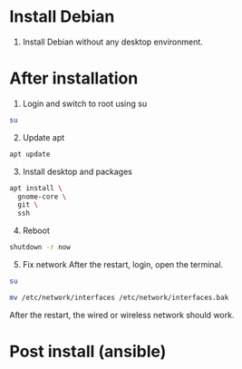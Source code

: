 # Install Debian
1. Install Debian without any desktop environment.  

# After installation
1. Login and switch to root using su
```bash
su
```

2. Update apt
```bash
apt update
```

3. Install desktop and packages
```bash
apt install \
  gnome-core \
  git \
  ssh
```

4. Reboot
```bash
shutdown -r now
```

5. Fix network
After the restart, login, open the terminal.
```bash
su
```

```bash
mv /etc/network/interfaces /etc/network/interfaces.bak
```

After the restart, the wired or wireless network should work.

# Post install (ansible)
